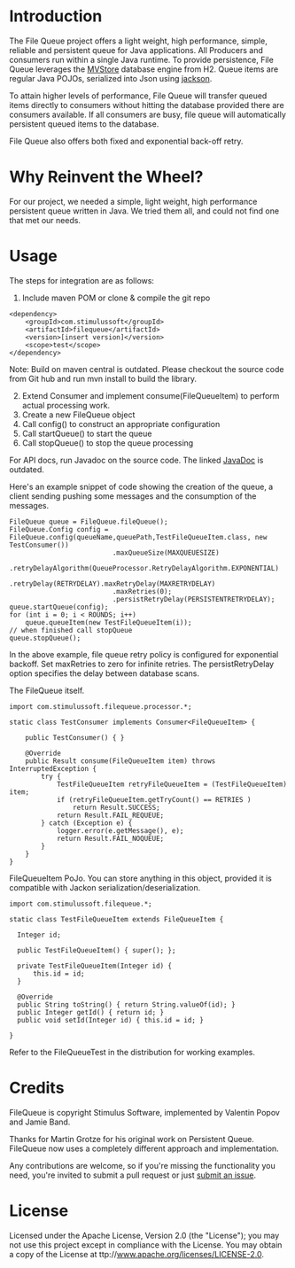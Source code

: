 # Introduction

The File Queue project offers a light weight, high performance, simple, reliable and persistent queue for Java applications. All Producers and consumers run within a single Java runtime.
To provide persistence, File Queue leverages the [MVStore](http://www.h2database.com/html/mvstore.html) database engine from H2. Queue items are regular Java POJOs, serialized into Json using [jackson](http://jackson.codehaus.org/).

To attain higher levels of performance, File Queue will transfer queued items directly to consumers without hitting the database provided there are consumers available. If all consumers are busy, file queue will automatically persistent queued items to the database.

File Queue also offers both fixed and exponential back-off retry.

# Why Reinvent the Wheel?

For our project, we needed a simple, light weight, high performance persistent queue written in Java. We tried them all, and could not find one that met our needs. 

# Usage

The steps for integration are as follows:

  1. Include maven POM or clone & compile the git repo

    <dependency>
        <groupId>com.stimulussoft</groupId>
        <artifactId>filequeue</artifactId>
        <version>[insert version]</version>
        <scope>test</scope>
    </dependency>

Note: Build on maven central is outdated. Please checkout the source code from Git hub and run mvn install to build the library.
  
  2. Extend Consumer<FileQueueItem> and implement consume(FileQueueItem) to perform actual processing work.
  3. Create a new FileQueue object
  4. Call config() to construct an appropriate configuration
  5. Call startQueue() to start the queue
  6. Call stopQueue() to stop the queue processing

For API docs, run Javadoc on the source code. The linked [JavaDoc](http://javadoc.io/doc/com.stimulussoft/filequeue/1.0.4) is outdated.

Here's an example snippet of code showing the creation of the queue, a client sending pushing some messages and the consumption of the messages. 

    FileQueue queue = FileQueue.fileQueue();
    FileQueue.Config config = FileQueue.config(queueName,queuePath,TestFileQueueItem.class, new TestConsumer())
                              .maxQueueSize(MAXQUEUESIZE)
                              .retryDelayAlgorithm(QueueProcessor.RetryDelayAlgorithm.EXPONENTIAL)
                              .retryDelay(RETRYDELAY).maxRetryDelay(MAXRETRYDELAY)
                              .maxRetries(0);
                              .persistRetryDelay(PERSISTENTRETRYDELAY);
    queue.startQueue(config);
    for (int i = 0; i < ROUNDS; i++)
        queue.queueItem(new TestFileQueueItem(i));
    // when finished call stopQueue
    queue.stopQueue();

In the above example, file queue retry policy is configured for exponential backoff. Set maxRetries to zero for infinite retries. 
The persistRetryDelay option specifies the delay between database scans. 

The FileQueue itself.

    import com.stimulussoft.filequeue.processor.*;

    static class TestConsumer implements Consumer<FileQueueItem> {

        public TestConsumer() { }

        @Override
        public Result consume(FileQueueItem item) throws InterruptedException {
            try {
                TestFileQueueItem retryFileQueueItem = (TestFileQueueItem) item;
                if (retryFileQueueItem.getTryCount() == RETRIES )
                    return Result.SUCCESS;
                return Result.FAIL_REQUEUE;
            } catch (Exception e) {
                logger.error(e.getMessage(), e);
                return Result.FAIL_NOQUEUE;
            }
        }
    }

FileQueueItem PoJo. You can store anything in this object, provided it is compatible with Jackon serialization/deserialization.

    import com.stimulussoft.filequeue.*;

    static class TestFileQueueItem extends FileQueueItem {

      Integer id;

      public TestFileQueueItem() { super(); };

      private TestFileQueueItem(Integer id) {
          this.id = id;
      }

      @Override
      public String toString() { return String.valueOf(id); }
      public Integer getId() { return id; }
      public void setId(Integer id) { this.id = id; }

    }



Refer to the FileQueueTest in the distribution for working examples.


# Credits
FileQueue is copyright Stimulus Software, implemented by Valentin Popov and Jamie Band.

Thanks for Martin Grotze for his original work on Persistent Queue. FileQueue now uses a completely different approach and
implementation.

Any contributions are welcome, so if you're missing the functionality you need, you're invited to submit a pull request or just [submit an issue](https://github.com/stimulussoft/filequeue/issues).

# License
Licensed under the Apache License, Version 2.0 (the "License"); you may not use this project except in compliance with the License. You may obtain a copy of the License at ttp://www.apache.org/licenses/LICENSE-2.0.
